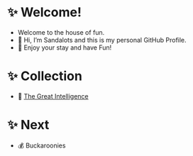 # ✨ Welcome!
- Welcome to the house of fun.
- 👋 Hi, I’m Sandalots and this is my personal GitHub Profile.
- 🍹 Enjoy your stay and have Fun!


# ✨ Collection
- 🧑‍ [The Great Intelligence](https://www.sandymacdonald.co.uk)


# ✨ Next
- 💰 Buckaroonies


<!---
Sandalots/Sandalots is a ✨ special ✨ repository because its `README.md` (this file) appears on your GitHub profile.
You can click the Preview link to take a look at your changes.
--->
